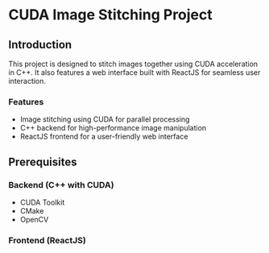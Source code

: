 # CUDA Image Stitching Project

## Introduction
This project is designed to stitch images together using CUDA acceleration in C++. It also features a web interface built with ReactJS for seamless user interaction.

### Features
- Image stitching using CUDA for parallel processing
- C++ backend for high-performance image manipulation
- ReactJS frontend for a user-friendly web interface

## Prerequisites

### Backend (C++ with CUDA)
- CUDA Toolkit
- CMake 
- OpenCV

### Frontend (ReactJS)



